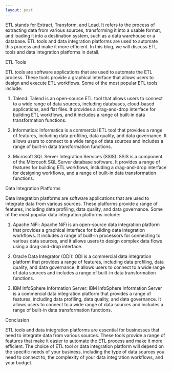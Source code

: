 ```yaml
---
layout: post
---
```

ETL stands for Extract, Transform, and Load. It refers to the process of extracting data from various sources, transforming it into a usable format, and loading it into a destination system, such as a data warehouse or a database. ETL tools and data integration platforms are used to automate this process and make it more efficient. In this blog, we will discuss ETL tools and data integration platforms in detail.

ETL Tools

ETL tools are software applications that are used to automate the ETL process. These tools provide a graphical interface that allows users to design and execute ETL workflows. Some of the most popular ETL tools include:

1. Talend: Talend is an open-source ETL tool that allows users to connect to a wide range of data sources, including databases, cloud-based applications, and flat files. It provides a drag-and-drop interface for building ETL workflows, and it includes a range of built-in data transformation functions.

2. Informatica: Informatica is a commercial ETL tool that provides a range of features, including data profiling, data quality, and data governance. It allows users to connect to a wide range of data sources and includes a range of built-in data transformation functions.

3. Microsoft SQL Server Integration Services (SSIS): SSIS is a component of the Microsoft SQL Server database software. It provides a range of features for building ETL workflows, including a drag-and-drop interface for designing workflows, and a range of built-in data transformation functions.

Data Integration Platforms

Data integration platforms are software applications that are used to integrate data from various sources. These platforms provide a range of features, including data profiling, data quality, and data governance. Some of the most popular data integration platforms include:

1. Apache NiFi: Apache NiFi is an open-source data integration platform that provides a graphical interface for building data integration workflows. It includes a range of built-in processors for connecting to various data sources, and it allows users to design complex data flows using a drag-and-drop interface.

2. Oracle Data Integrator (ODI): ODI is a commercial data integration platform that provides a range of features, including data profiling, data quality, and data governance. It allows users to connect to a wide range of data sources and includes a range of built-in data transformation functions.

3. IBM InfoSphere Information Server: IBM InfoSphere Information Server is a commercial data integration platform that provides a range of features, including data profiling, data quality, and data governance. It allows users to connect to a wide range of data sources and includes a range of built-in data transformation functions.

Conclusion

ETL tools and data integration platforms are essential for businesses that need to integrate data from various sources. These tools provide a range of features that make it easier to automate the ETL process and make it more efficient. The choice of ETL tool or data integration platform will depend on the specific needs of your business, including the type of data sources you need to connect to, the complexity of your data integration workflows, and your budget.